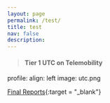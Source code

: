 ```yaml
---
layout: page
permalink: /test/
title: test
nav: false
description: 
---
```


> #### Tier 1 UTC on Telemobility
profile: 
  align: left
  image: utc.png

[Final Reports](https://sites.northwestern.edu/telemobilityutc/research/){:target = "_blank"}

